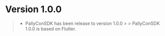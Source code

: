 # Version 1.0.0

> - PallyConSDK has been release to version 1.0.0
    >
    > PallyConSDK 1.0.0 is based on Flutter.
